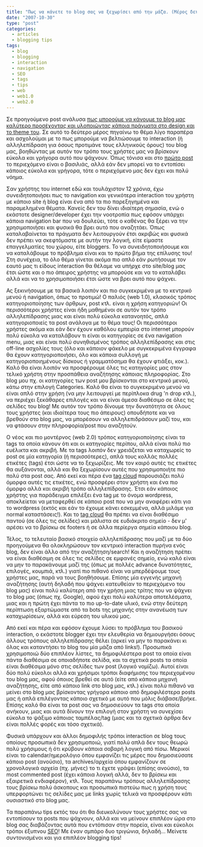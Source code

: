 ```yaml
---
title: "Πως να κάνετε το blog σας να ξεχωρίσει από την μάζα. (Μέρος δεύτερο - Interaction και Navigation)"
date: "2007-10-30"
type: "post"
categories:
  - articles
  - blogging tips
tags:
  - blog
  - blogging
  - interaction
  - navigation
  - SEO
  - tags
  - tips
  - web
  - web1.0
  - web2.0
---
```


Σε προηγούμενο post ανάλυσα [πως μπορούμε να κάνουμε το blog μας καλύτερο προσέχοντας και υλοποιώντας κάποια πράγματα στο design και το theme του](http://www.tsevdos.com/2007/10/17/how-to-make-your-blog-better-part-one-design-and-theme/ "How to make your blog better, part one design and theme"). Σε αυτό το δεύτερο μέρος πηγαίνω το θέμα λίγο παραπέρα και ασχολούμαι με το πως μπορούμε να βελτιώσουμε το interaction (ή αλληλεπίδραση για όσους προτιμάνε τους ελληνικούς όρους) του blog μας, βοηθώντας με αυτόν τον τρόπο τους χρήστες μας να βρίσκουν εύκολα και γρήγορα αυτό που ψάχνουν. Όπως τόνισα και στο [πρώτο post](http://www.tsevdos.com/2007/10/17/how-to-make-your-blog-better-part-one-design-and-theme/ "How to make your blog better, part one design and theme") το περιεχόμενο είναι ο βασιλιάς, αλλά εάν δεν μπορεί να το εντοπίσει κάποιος εύκολα και γρήγορα, τότε ο περιεχόμενο μας δεν έχει και πολύ νόημα.

Σαν χρήστης του internet εδώ και τουλάχιστον 12 χρόνια, έχω συνειδητοποιήσει πως το navigation και γενικότερα interaction του χρήστη με κάποιο site ή blog είναι ένα από τα πιο παρεξηγημένα και παραμελημένα θέματα. Κανείς δεν του δίνει ιδιαίτερη σημασία, ενώ ο εκάστοτε designer/developer έχει την νοοτροπία πως εφόσον υπάρχει κάποια navigation bar που να δουλεύει, τότε ο καθένας θα ξέρει να την χρησιμοποιήσει και φυσικά θα βρει αυτό που αναζητάει. Όπως καταλαβαίνεται τα πράγματα δεν λειτουργούν έτσι ακριβώς και φυσικά δεν πρέπει να σκεφτόμαστε με αυτήν την λογική, είτε είμαστε επαγγελματίες του χώρου, είτε bloggers. Το να συνειδητοποιήσουμε και να καταλάβουμε το πρόβλημα είναι και το πρώτο βήμα της επίλυσης του! Στη συνέχεια, το όλο θέμα γίνεται ακόμα πιο απλό εάν ρωτήσουμε τον εαυτό μας τι είδους interaction θα θέλαμε να υπήρχε στο site/blog μας έτσι ώστε και ο πιο άπειρος χρήστης να μπορούσε και να το καταλάβει αλλά και να το χρησιμοποιήσει έτσι ώστε να βρει αυτό που ψάχνει.

Ας ξεκινήσουμε με τα βασικά λοιπόν και πιο συγκεκριμένα με το κεντρικό μενού ή navigation, όπως το προτιμώ! Ο παλιός (web 1.0), κλασικός τρόπος κατηγοριοποίησης των άρθρων, post κτλ. είναι η χρήση κατηγοριών! Οι περισσότεροι χρήστες είναι ήδη μαθημένοι σε αυτόν τον τρόπο αλληλεπίδρασης μιας και είναι πολύ εύκολα κατανοητός, απλά κατηγοριοποιείς τα post ανάλογα με το θέμα τους! Οι περισσότεροι χρήστες ακόμα και εάν δεν έχουν καθόλου εμπειρία στο internet μπορούν πολύ εύκολα να καταλάβουν τι είναι οι κατηγορίες σε ένα navigation menu, μιας και είναι πολύ συνηθισμένος τρόπος αλληλεπίδρασης και στις off-line ασχολίες τους (όλο και κάποιον φάκελο με συγκεκριμένα έγγραφα θα έχουν κατηγοριοποιήσει, όλο και κάποια συλλογή με κατηγοριοποιημένους δίσκους ή γραμματόσημα θα έχουν φτιάξει, κοκ.). Καλό θα είναι λοιπόν να προσφέρουμε όλες τις κατηγορίες μας στον τελικό χρήστη στην προσπάθεια αναζήτησης κάποιας πληροφορίας. Στο blog μου πχ. οι κατηγορίες των post μου βρίσκονται στο κεντρικό μενού, κάτω στην επιλογή Categories. Καλό θα είναι το συγκεκριμένο μενού να είναι απλό στην χρήση (να μην λειτουργεί με περίπλοκα drug 'n drop κτλ.), να περιέχει ξεκάθαρες επιλογές και να είναι άμεσα διαθέσιμο σε όλες τις σελίδες του blog! Με αυτόν τον τρόπο δίνουμε την δυνατότητα σε όλους τους χρήστες (και ιδιαίτερα τους πιο άπειρους) οπουδήποτε και να βρεθούν στο blog μας, να μπορέσουν να αλληλεπιδράσουν μαζί του, και να φτάσουν στην πληροφορία/post που αναζητούν.

Ο νέος και πιο μοντέρνος (web 2.0) τρόπος κατηγοριοποίησης είναι τα tags τα οποία κάνουν ότι και οι κατηγορίες περίπου, αλλά είναι πολύ πιο ευέλικτα και ακριβή. Με τα tags λοιπόν δεν χρειάζεται να καταχωρείς το post σε μία κατηγορία (ή περισσότερες), απλά τους κολλάς πολλές ετικέτες (tags) έτσι ώστε να το ξεχωρίζεις. Με τον καιρό αυτές τις ετικέτες θα αυξάνονται, αλλά και θα ξεχωρίσουν αυτές που χρησιμοποιήτε πιο πολύ στα post σας. Από εκεί και πέρα ένα [tag cloud](http://en.wikipedia.org/wiki/Tag_cloud "Tag Cloud in Wikipedia") παρουσιάζει πολύ όμορφα αυτές τις ετικέτες, ενώ προσφέρει στον χρήστη και ένα πιο όμορφο αλλά και ακριβή τρόπο αλληλεπίδρασης. Έτσι εάν κάποιος χρήστης για παράδειγμα επιλέξει ένα tag με το όνομα wordpress, αποκλείεται να μεταφερθεί σε κάποιο post που να μην αναφέρει κάτι για το wordpress (εκτός και εάν το έχουμε κάνει εσκεμμένα, αλλά μιλάμε για normal καταστάσεις!). Και το [tag cloud](http://en.wikipedia.org/wiki/Tag_cloud "Tag Cloud in Wikipedia") θα πρέπει να είναι διαθέσιμο παντού (σε όλες τις σελίδες) και μάλιστα σε ευδιάκριτο σημείο - δεν μ' αρέσει να το βρίσκω σε footers ή σε άλλα περίεργα σημεία κάποιου blog.

Τέλος, το τελευταίο βασικό στοιχείο αλληλεπίδρασης που μαζί με τα δύο προηγούμενα θα ολοκληρώσουν τον κεντρικό interaction πυρήνα ενός blog, δεν είναι άλλο από την αναζήτηση/search! Και η αναζήτηση πρέπει να είναι διαθέσιμη σε όλες τις σελίδες σε εμφανές σημείο, ενώ καλό είναι να μην το παρακάνουμε μαζί της (όπως με πολλές advance δυνατότητες, επιλογές, κουμπιά, κτλ.) γιατί πιο πιθανό είναι να μπερδέψουμε τους χρήστες μας, παρά να τους βοηθήσουμε. Επίσης μία εγγενής μηχανή αναζήτησης (αυτή δηλαδή που ψάχνει κατευθείαν το περιεχόμενο του blog μας) είναι πολύ καλύτερη από την χρήση μιας τρίτης που να ψάχνει το blog μας (όπως πχ. Google), αφού έχει πολύ καλύτερα αποτελέσματα, μιας και η πρώτη έχει πάντα το πιο up-to-date υλικό, ενώ στην δεύτερη περίπτωση εξαρτώμαστε από τα bots της μηχανής στην ανανέωση των καταχωρίσεων, αλλά και εύρεση του υλικού μας.

Από εκεί και πέρα και εφόσον έχουμε λύσει το πρόβλημα του βασικού interaction, ο εκάστοτε blogger έχει την ελευθερία να δημιουργήσει όσους άλλους τρόπους αλληλεπίδρασης θέλει (αρκεί να μην το παρακάνει κι όλας και καταντήσει το blog του μία μάζα από links!). Προσωπικά χρησιμοποιώ δύο επιπλέον λίστες, τα δημοφιλέστερα post τα οποία είναι πάντα διαθέσιμα σε οποιαδήποτε σελίδα, και τα σχετικά posts τα οποία είναι διαθέσιμα μόνο στις σελίδες των post (λογικό νομίζω). Αυτοί είναι δύο πολύ εύκολοι αλλά και χρήσιμοι τρόποι διαφήμισης του περιεχομένου του blog μας, αφού όποιος βρεθεί σε αυτό (είτε από κάποια μηχανή αναζήτησης, είτε από κάποιο link στο blog μας, κτλ.) είναι πολύ πιθανό να μείνει στο blog μας βρίσκοντας γρήγορα κάποιο από δημοφιλέστερα posts μας ή απλά επιλέγοντας κάποιο σχετικό με αυτό που μόλις διάβασε/βρήκε. Επίσης καλό θα είναι τα post σας να δημοσιεύουν τα tags στα οποία ανήκουν, μιας και αυτά δίνουν την επιλογή στον χρήστη να συνεχίσει εύκολα το ψάξιμο κάποιας ταμπέλας/tag (μιας και τα σχετικά άρθρα δεν είναι πολλές φορές και τόσο σχετικά).

Φυσικά υπάρχουν και άλλοι δημοφιλής τρόποι interaction σε blog τους οποίους προσωπικά δεν χρησιμοποιώ, γιατί πολύ απλά δεν τους θεωρώ πολύ χρήσιμους ή ότι κρύβουν κάποια σοβαρή λογική από πίσω. Μερικοί είναι το calendar/ημερολόγιο όπου εμφανίζει τις μέρες που δημοσιεύσατε κάποιο post (ανούσιο), τα archives/αρχεία όπου εμφανίζουν σε χρονολογικά αρχεία (πχ. μήνες) το τι έχετε γράψει (επίσης ανούσιο), τα most commented post (έχει κάποια λογική αλλά, δεν το βρίσκω και εξαιρετικά ενδιαφέρον), κτλ. Τους παραπάνω τρόπους αλληλεπίδρασης τους βρίσκω πολύ άσκοπους και προσωπικά πιστεύω πως η χρήση τους υπερφορτώνει τις σελίδες μας με links χωρίς τελικά να προσφέρουν κάτι ουσιαστικό στο blog μας.

Τα παραπάνω tips εκτός του ότι θα διευκολύνουν τους χρήστες σας να εντοπίσουν τα posts που ψάχνουν, αλλά και να μείνουν επιπλέον ώρα στο blog σας διαβάζοντας αυτά που εντόπισαν στην πορεία, είναι και εύκολοι τρόποι έξυπνου [SEO](http://en.wikipedia.org/wiki/Search_engine_optimization "SEO in Wiki")! Με έναν σμπάρο δυο τριγώνια, δηλαδή... Μείνετε συντονισμένοι και για επιπλέον blogging tips!
